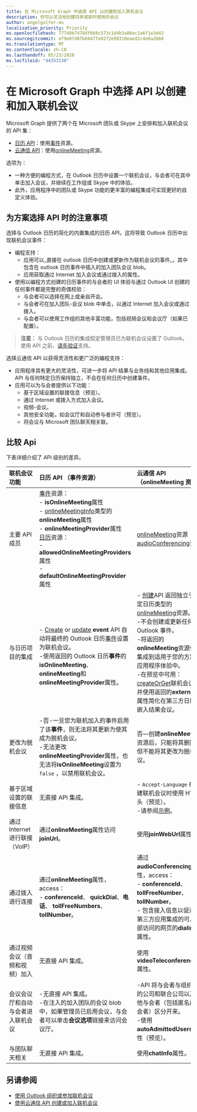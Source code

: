 ```yaml
---
title: 在 Microsoft Graph 中选择 API 以创建和加入联机会议
description: 你可以灵活地创建将来或即时使用的会议
author: angelgolfer-ms
localization_priority: Priority
ms.openlocfilehash: 77749b7478df669c573c1d4b3a06ec1a6f1e3d42
ms.sourcegitcommit: ef9e0fd8fb6047fa9272e98310eaed2c4e0a2660
ms.translationtype: MT
ms.contentlocale: zh-CN
ms.lasthandoff: 05/23/2020
ms.locfileid: "44353138"
---
```

# <a name="choose-an-api-in-microsoft-graph-to-create-and-join-online-meetings"></a>在 Microsoft Graph 中选择 API 以创建和加入联机会议

Microsoft Graph 提供了两个在 Microsoft 团队或 Skype 上安排和加入联机会议的 API 集：

- [日历 API](outlook-calendar-online-meetings.md)：使用[事件](/graph/api/resources/event)资源。
- [云通信 API](cloud-communications-online-meetings.md)：使用[onlineMeeting](/graph/api/resources/onlineMeeting)资源。

选项为：
- 一种方便的编程方式，在 Outlook 日历中设置一个联机会议，与会者可在其中单击加入会议，并继续在工作组或 Skype 中的体验。
- 此外，应用程序中的团队或 Skype 功能的更丰富的编程集成可实现更好的自定义体验。

## <a name="considerations-when-choosing-an-api-for-your-scenario"></a>为方案选择 API 时的注意事项

选择与 Outlook 日历的简化的内置集成的日历 API，这将导致 Outlook 日历中出现联机会议事件：
- 编程支持：
  - 应用可以_直接在 outlook 日历中创建或更新作为联机会议的事件_，其中包含在 outlook 日历事件中插入的加入团队会议 blob。
  - 应用获取通过 Internet 加入会议或通过拨入的属性。
- 使用以编程方式创建的日历事件的与会者的 UI 体验与通过 Outlook UI 创建的任何事件都是完整的奇偶校验：
  - 与会者可以选择在网上或亲自开会。
  - 与会者可在加入团队-会议 blob 中单击，以通过 Internet 加入会议或通过拨入。
  - 与会者可以使用工作组的其他丰富功能，包括视频会议和会议厅（如果已配置）。

> **注意：** 与 Outlook 日历的集成假定管理员已为联机会议设置了 Outlook。 使用 API 之前，[请先验证](/microsoftteams/exchange-teams-interact)支持。

选择云通信 API 以获得灵活性和更广泛的编程支持：
- 应用程序具有更大的灵活性，可进一步将 API 结果与业务线和其他应用集成。 API 与任何特定日历保持独立，不会在任何日历中创建事件。
- 应用可以为与会者提供以下功能：
  - 基于区域设置的联接信息（预览）。
  - 通过 Internet 或拨入方式加入会议。
  - 视频-会议。
  - 其他安全功能，如会议厅和自动参与者许可（预览）。
  - 将会议与 Microsoft 团队聊天相关联。

## <a name="comparing-the-apis"></a>比较 Api

下表详细介绍了 API 级别的差异。 


| 联机会议功能 | 日历 API （事件资源） | 云通信 API （onlineMeeting 资源）             |
|:-----------------------|:------------------------------|:-------------------------------------------------------------|
| 主要 API 成员 | [事件](/graph/api/resources/event)资源： <br>- **isOnlineMeeting**属性 <br>- [onlineMeetingInfo](/graph/api/resources/onlinemeetinginfo)类型的**onlineMeeting**属性 <br>- **onlineMeetingProvider**属性 <br> [日历](/graph/api/resources/calendar)资源： <br>- **allowedOnlineMeetingProviders**属性 <br>- **defaultOnlineMeetingProvider**属性 <br> | [onlineMeeting](/graph/api/resources/onlinemeeting)资源 <br> [audioConferencing](/graph/api/resources/audioconferencing)资源
| 与日历项目的集成 | <br>- [Create](/graph/api/user-post-events) or [update](/graph/api/event-update) **event** API 自动将最终的 Outlook 日历[事件](/graph/api/resources/event)设置为联机会议。<br>-使用返回的 Outlook 日历**事件**的**isOnlineMeeting**、 **onlineMeeting**和**onlineMeetingProvider**属性。  | - [创建](/graph/api/application-post-onlinemeetings)API 返回独立于特定日历类型的[onlineMeeting](/graph/api/resources/onlinemeeting)资源。 <br>-不会创建或更新任何 Outlook 事件。 <br>-将返回的**onlineMeeting**资源信息集成到适用于您的方案的应用程序体验中。 <br>-在预览中可用： [createOrGet](/graph/api/onlinemeeting-createorget?view=graph-rest-beta)联机会议，并使用返回的**externalId**属性简化在第三方日历中嵌入结果会议。 |
| 更改为脱机会议 | -否-一旦您为联机加入的事件启用了该**事件**，则无法将其更新为使其成为脱机会议。<br>-无法更改**onlineMeetingProvider**属性，也无法将**isOnlineMeeting**设置为 `false` ，以禁用联机会议。 | 否—创建**onlineMeeting**资源后，只能将其删除，但不能将其更改为脱机会议。 |
| 基于区域设置的联接信息 | 无直接 API 集成。 | - `Accept-Language` 在创建联机会议时使用 HTTP 头（预览）。 <br>-请参阅[示例](/graph/api/application-post-onlinemeetings?view=graph-rest-beta#example-2-create-an-online-meeting-with-user-token)。 |
| 通过 Internet 进行联接（VoIP） | 通过**onlineMeeting**属性访问**joinUrl**。  | 使用**joinWebUrl**属性。 |
| 通过拨入进行连接 | 通过**onlineMeeting**属性，access： <br>- **conferenceId**、 **quickDial**、**电话**、 **tollFreeNumbers**、 **tollNumber**。 |通过**audioConferencing**属性，access： <br> - **conferenceId**、 **tollFreeNumber**、 **tollNumber**。<br> - 包含拨入信息以促进与第三方应用集成的可从外部访问的网页的**dialinUrl**属性。 |
| 通过视频会议（音频和视频）加入 | 无直接 API 集成。 | 使用**videoTeleconferenceId**属性。 |
| 会议会议厅和自动与会者进入联机会议 | -无直接 API 集成。<br>-在注入的加入团队的会议 blob 中，如果管理员已启用会议，与会者可以单击**会议选项**链接来访问会议厅。 |-API 将与会者与组织者的公司和联合公司以及其他与会者（包括匿名的与会者）区分开来。  <br>-使用**autoAdmittedUsers**属性（预览）。  |
| 与团队聊天相关 | 无直接 API 集成。 | 使用**chatInfo**属性。 |


## <a name="see-also"></a>另请参阅
- [使用 Outlook 组织或参加联机会议](outlook-calendar-online-meetings.md)
- [使用云通信 API 创建或加入联机会议](cloud-communications-online-meetings.md)